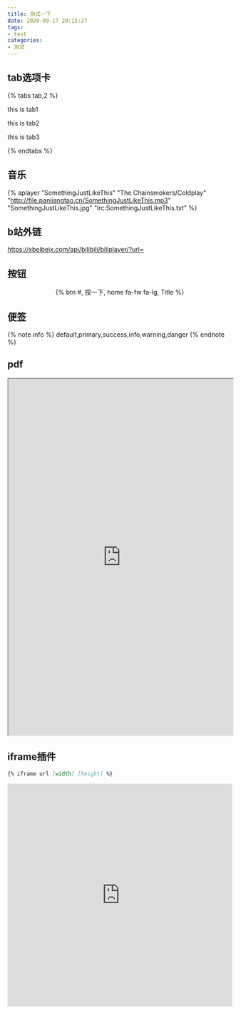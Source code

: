 ```yaml
---
title: 测试一下
date: 2020-09-17 20:15:27
tags:
- test
categories:
- 测试
---
```

## tab选项卡
{% tabs tab,2 %}
<!-- tab -->
this is tab1
<!-- endtab -->
<!-- tab -->
this is tab2
<!-- endtab -->
<!-- tab -->
this is tab3
<!-- endtab -->
{% endtabs %}

## 音乐
{% aplayer "SomethingJustLikeThis" "The Chainsmokers/Coldplay" "http://file.panjiangtao.cn/SomethingJustLikeThis.mp3" "SomethingJustLikeThis.jpg" "lrc:SomethingJustLikeThis.txt" %}

## b站外链
https://xbeibeix.com/api/bilibili/biliplayer/?url=

## 按钮
<center>{% btn #, 按一下, home fa-fw fa-lg, Title %}</center>

<!-- more -->
## 便签
{% note info %}
default,primary,success,info,warning,danger
{% endnote %}

## pdf
<iframe src="http://file.panjiangtao.cn/jianli.pdf" width="100%" height="800px"></iframe>


## iframe插件
```md
{% iframe url [width] [height] %}
```
<iframe 
	height=500 width=100% 
	src="http://file.panjiangtao.cn/gouge.mp4" 
	frameborder=0 allowfullscreen>
</iframe>

